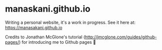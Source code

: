 # manaskani.github.io

Writing a personal website, it's a work in progress. See it here at: https://manasakani.github.io

Credits to Jonathan McGlone's tutorial (http://jmcglone.com/guides/github-pages/) for introducing me to Github pages 🙂
